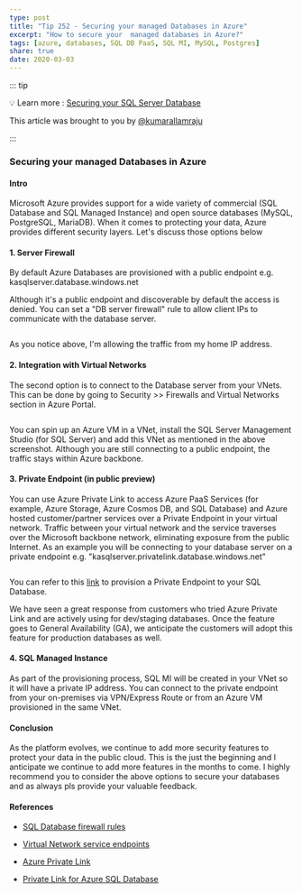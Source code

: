 ```yaml
---
type: post
title: "Tip 252 - Securing your managed Databases in Azure"
excerpt: "How to secure your  managed databases in Azure?"
tags: [azure, databases, SQL DB PaaS, SQL MI, MySQL, Postgres]
share: true
date: 2020-03-03
---
```



::: tip

:bulb: Learn more :  [Securing your SQL Server Database](https://docs.microsoft.com/en-us/azure/sql-database/sql-database-networkaccess-overview/?WT.mc_id=docs-azuredevtips-azureappsdev)

This article was brought to you by [@kumarallamraju](https://twitter.com/kumarallamraju)

:::

### Securing your managed Databases in Azure

#### Intro

Microsoft Azure provides support for a wide variety of commercial (SQL Database and SQL Managed Instance) and open source databases (MySQL, PostgreSQL, MariaDB). When it comes to protecting your data, Azure provides different security layers. Let's discuss those options below
 

#### 1. Server Firewall

By default Azure Databases are provisioned with a public endpoint e.g. kasqlserver.database.windows.net

Although it's a public endpoint and discoverable by default the access is denied. You can set a "DB server firewall" rule to allow client IPs to communicate with the database server.

<img :src="$withBase('/files/securedb-file1.jpg')">

As you notice above, I'm allowing the traffic from my home IP address.


#### 2. Integration with Virtual Networks

The second option is to connect to the Database server from your VNets. This can be done by going to Security >> Firewalls and Virtual Networks section in Azure Portal.

<img :src="$withBase('/files/securedb-file2.jpg')">

You can spin up an Azure VM in a VNet, install the SQL Server Management Studio (for SQL Server) and add this VNet as mentioned in the above screenshot. Although you are still connecting to a public endpoint, the traffic stays within Azure backbone.


#### 3. Private Endpoint (in public preview)

You can use Azure Private Link to access Azure PaaS Services (for example, Azure Storage, Azure Cosmos DB, and SQL Database) and Azure hosted customer/partner services over a Private Endpoint in your virtual network. Traffic between your virtual network and the service traverses over the Microsoft backbone network, eliminating exposure from the public Internet. As an example you will be connecting to your database server on a private endpoint e.g. "kasqlserver.privatelink.database.windows.net"

<img :src="$withBase('/files/securedb-file3.jpg')">

You can refer to this [link](https://docs.microsoft.com/en-us/azure/private-link/create-private-endpoint-cli) to provision a Private Endpoint to your SQL Database.

We have seen a great response from customers who tried Azure Private Link and are actively using for dev/staging databases. Once the feature goes to General Availability (GA), we anticipate the customers will adopt this feature for production databases as well.


#### 4. SQL Managed Instance

As part of the provisioning process, SQL MI will be created in your VNet so it will have a private IP address. You can connect to the private endpoint from your on-premises via VPN/Express Route or from an Azure VM provisioned in the same VNet.


#### Conclusion

As the platform evolves, we continue to add more security features to protect your data in the public cloud. This is the just the beginning and I anticipate we continue to add more features in the months to come. I highly recommend you to consider the above options to secure your databases and as always pls provide your valuable feedback.

#### References


* [SQL Database firewall rules](https://docs.microsoft.com/en-us/azure/sql-database/sql-database-firewall-configure?WT.mc_id=docs-azuredevtips-azureappsdev)

* [Virtual Network service endpoints](https://docs.microsoft.com/en-us/azure/sql-database/sql-database-vnet-service-endpoint-rule-overview/?WT.mc_id=docs-azuredevtips-azureappsdev)

* [Azure Private Link](https://docs.microsoft.com/en-us/azure/private-link/private-link-overview?WT.mc_id=docs-azuredevtips-azureappsdev)

* [Private Link for Azure SQL Database](https://docs.microsoft.com/en-us/azure/sql-database/sql-database-private-endpoint-overview/?WT.mc_id=docs-azuredevtips-azureappsdev)























